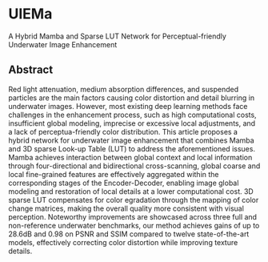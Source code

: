 # UIEMa
A Hybrid Mamba and Sparse LUT Network for Perceptual-friendly Underwater Image Enhancement
## Abstract
Red light attenuation, medium absorption differences, and suspended particles are the main factors causing color distortion and detail blurring in underwater images. However, most existing deep learning methods face challenges in the enhancement process, such as high computational costs, insufficient global modeling, imprecise or excessive local adjustments, and a lack of perceptua-friendly color distribution. This article proposes a hybrid network for underwater image enhancement that combines Mamba and 3D sparse Look-up Table (LUT) to address the aforementioned issues. Mamba achieves interaction between global context and local information through four-directional and bidirectional cross-scanning, global coarse and local fine-grained features are effectively aggregated within the corresponding stages of the Encoder-Decoder, enabling image global modeling and restoration of local details at a lower computational cost. 3D sparse LUT compensates for color egradation through the mapping of color change matrices, making the overall quality more consistent with visual perception. Noteworthy improvements are showcased across three full and non-reference underwater benchmarks, our method achieves gains of up to 28.6dB and 0.98 on PSNR and SSIM compared to twelve state-of-the-art models, effectively correcting color distortion while improving texture details. 
